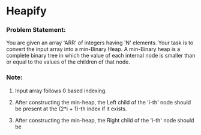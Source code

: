 # Heapify

### Problem Statement:
You are given an array 'ARR' of integers having 'N' elements. Your task is to convert the input array into a min-Binary Heap.
A min-Binary heap is a complete binary tree in which the value of each internal node is smaller than or equal to the values of the children of that node.

### Note:

1. Input array follows 0 based indexing.

2. After constructing the min-heap, the Left child of the 'i-th' node should be present at the (2*i + 1)-th index if it exists.

3. After constructing the min-heap, the Right child of the 'i-th' node should be
